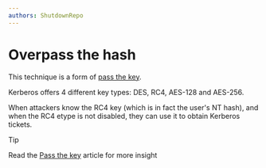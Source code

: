 ```yaml
---
authors: ShutdownRepo
---
```


# Overpass the hash

This technique is a form of [pass the key](ptk.md). 

Kerberos offers 4 different key types: DES, RC4, AES-128 and AES-256. 

When attackers know the RC4 key (which is in fact the user's NT hash), and when the RC4 etype is not disabled, they can use it to obtain Kerberos tickets.

> [!TIP]
> Read the [Pass the key](ptk.md) article for more insight

    
